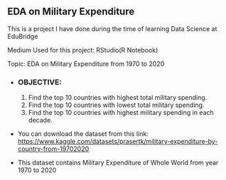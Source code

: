 ## EDA on Military Expenditure

This is a project I have done during the time of learning Data Science at EduBridge

Medium Used for this project: RStudio(R Notebook)

Topic: EDA on Military Expenditure from 1970 to 2020

- ### OBJECTIVE: ###
   1. Find the top 10 countries with highest total military spending.
   2. Find the top 10 countries with lowest total military spending.
   3. Find the top 10 countries with highest military spending in each decade.
   

- You can download the dataset from this link:    https://www.kaggle.com/datasets/prasertk/military-expenditure-by-country-from-19702020

- This dataset contains Military Expenditure of Whole World from year 1970 to 2020
